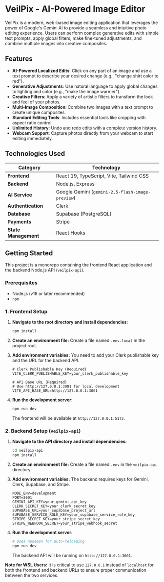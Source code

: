
# VeilPix - AI-Powered Image Editor

VeilPix is a modern, web-based image editing application that leverages the power of Google's Gemini AI to provide a seamless and intuitive photo editing experience. Users can perform complex generative edits with simple text prompts, apply global filters, make fine-tuned adjustments, and combine multiple images into creative composites.

## Features

-   **AI-Powered Localized Edits**: Click on any part of an image and use a text prompt to describe your desired change (e.g., "change shirt color to red").
-   **Generative Adjustments**: Use natural language to apply global changes to lighting and color (e.g., "make the image warmer").
-   **Creative Filters**: Apply a variety of artistic filters to transform the look and feel of your photos.
-   **Multi-Image Composition**: Combine two images with a text prompt to create unique composites.
-   **Standard Editing Tools**: Includes essential tools like cropping with aspect ratio control.
-   **Unlimited History**: Undo and redo edits with a complete version history.
-   **Webcam Support**: Capture photos directly from your webcam to start editing immediately.

## Technologies Used

| Category          | Technology                                                                   |
| ----------------- | ---------------------------------------------------------------------------- |
| **Frontend**      | React 19, TypeScript, Vite, Tailwind CSS                                     |
| **Backend**       | Node.js, Express                                                             |
| **AI Service**    | Google Gemini (`gemini-2.5-flash-image-preview`)                               |
| **Authentication**| Clerk                                                                        |
| **Database**      | Supabase (PostgreSQL)                                                        |
| **Payments**      | Stripe                                                                       |
| **State Management**| React Hooks                                                                  |

## Getting Started

This project is a monorepo containing the frontend React application and the backend Node.js API (`veilpix-api`).

### Prerequisites

-   Node.js (v18 or later recommended)
-   `npm`

### 1. Frontend Setup

1.  **Navigate to the root directory and install dependencies:**
    ```bash
    npm install
    ```

2.  **Create an environment file:**
    Create a file named `.env.local` in the project root.

3.  **Add environment variables:**
    You need to add your Clerk publishable key and the URL for the backend API.
    ```env
    # Clerk Publishable Key (Required)
    VITE_CLERK_PUBLISHABLE_KEY=your_clerk_publishable_key

    # API Base URL (Required)
    # Use http://127.0.0.1:3001 for local development
    VITE_API_BASE_URL=http://127.0.0.1:3001
    ```

4.  **Run the development server:**
    ```bash
    npm run dev
    ```
    The frontend will be available at `http://127.0.0.1:5173`.

### 2. Backend Setup (`veilpix-api`)

1.  **Navigate to the API directory and install dependencies:**
    ```bash
    cd veilpix-api
    npm install
    ```

2.  **Create an environment file:**
    Create a file named `.env` in the `veilpix-api` directory.

3.  **Add environment variables:**
    The backend requires keys for Gemini, Clerk, Supabase, and Stripe.
    ```env
    NODE_ENV=development
    PORT=3001
    GEMINI_API_KEY=your_gemini_api_key
    CLERK_SECRET_KEY=your_clerk_secret_key
    SUPABASE_URL=your_supabase_project_url
    SUPABASE_SERVICE_ROLE_KEY=your_supabase_service_role_key
    STRIPE_SECRET_KEY=your_stripe_secret_key
    STRIPE_WEBHOOK_SECRET=your_stripe_webhook_secret
    ```

4.  **Run the development server:**
    ```bash
    # Uses nodemon for auto-reloading
    npm run dev
    ```
    The backend API will be running on `http://127.0.0.1:3001`.

**Note for WSL Users:** It is critical to use `127.0.0.1` instead of `localhost` for both the frontend and backend URLs to ensure proper communication between the two services.



